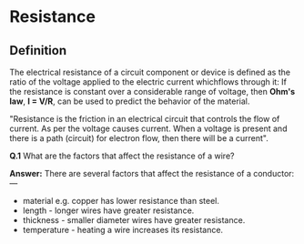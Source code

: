 # Resistance
## Definition
The electrical resistance of a circuit component or device is defined as the ratio of the voltage applied to the electric current whichflows through it: If the resistance is constant over a considerable range of voltage, then <b>Ohm's law</b>, <b>I = V/R</b>, can be used to predict the behavior of the material.

"Resistance is the friction in an electrical circuit that controls the flow of current. As per the voltage causes current. When a voltage is present and there is a path (circuit) for electron flow, then there will be a current".

<b>Q.1</b>
What are the factors that affect the resistance of a wire?

<b>Answer:</b>
There are several factors that affect the resistance of a conductor:—</br>
- material e.g. copper has lower resistance than steel.
- length - longer wires have greater resistance.
- thickness - smaller diameter wires have greater resistance.
- temperature - heating a wire increases its resistance.
